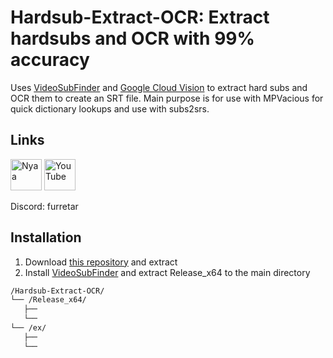 # Hardsub-Extract-OCR: Extract hardsubs and OCR with 99% accuracy 
Uses [VideoSubFinder](https://sourceforge.net/projects/videosubfinder/)
and [Google Cloud Vision](https://cloud.google.com/vision) to extract hard subs and OCR them to create an SRT file. Main purpose is for use with MPVacious for quick dictionary lookups and use with subs2srs.

## Links
<a href="https://nyaa.si/user/Furretar"><img src="https://github.com/user-attachments/assets/bf0a6f97-e1d4-417e-b887-a323cb2f3390" height="50px" title="Nyaa"></a>
<a href="https://www.youtube.com/@furretar6484"><img src="https://github.com/gauravghongde/social-icons/blob/master/SVG/Color/Youtube.svg" height="50px" title="YouTube"></a>

Discord: furretar

## Installation
1. Download [this repository](https://github.com/Furretar/Hardsub-Extract-OCR/archive/refs/heads/main.zip) and extract 
2. Install [VideoSubFinder](https://sourceforge.net/projects/videosubfinder/) and extract Release_x64 to the main directory
```bash
/Hardsub-Extract-OCR/
└── /Release_x64/
   ├── 
   └── 
└── /ex/
   ├── 
   └── 
```

